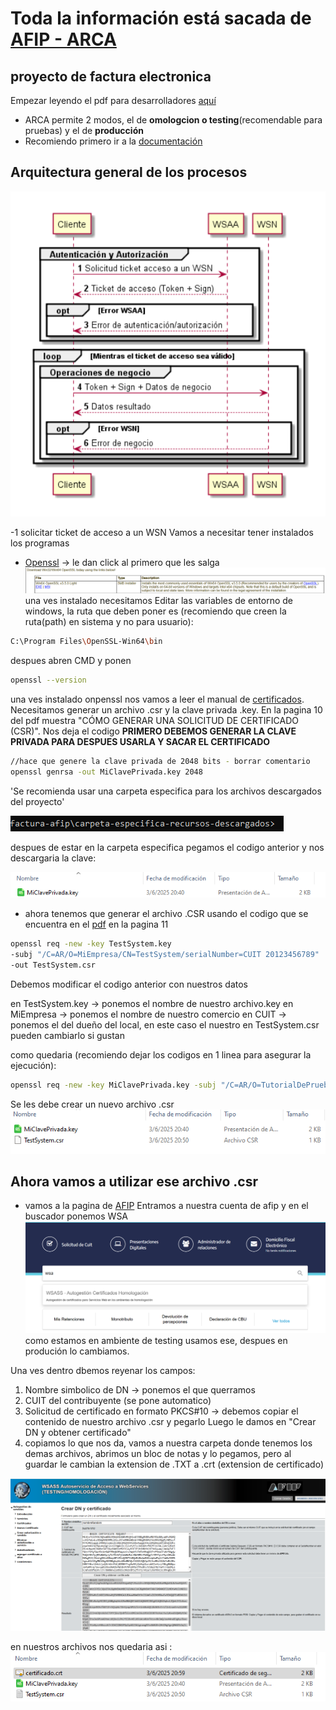 # Toda la información está sacada de [AFIP - ARCA](https://www.afip.gob.ar/ws/)

## proyecto de factura electronica

Empezar leyendo el pdf para desarrolladores [aquí](https://www.afip.gob.ar/fe/ayuda/documentos/WSSEG-ManualParaElDesarrollador_ARCA-0.9.pdf)

* ARCA permite 2 modos, el de **omologcion o testing**(recomendable para pruebas) y el de **producción**
* Recomiendo primero ir a la [documentación](https://www.afip.gob.ar/ws/documentacion/arquitectura-general.asp) 

## Arquitectura general de los procesos

![Image Alt](./components-readme/arquitectura-general.png)

-1 solicitar ticket de acceso a un WSN
Vamos a necesitar tener instalados los programas

* [Openssl](https://slproweb.com/products/Win32OpenSSL.html) -> le dan click al primero que les salga ![Image Alt](./components-readme/openssl-donwload.png)
una ves instalado necesitamos Editar las variables de entorno de windows, la ruta que deben poner es (recomiendo que creen la ruta(path) en sistema y no para usuario):

```bash
C:\Program Files\OpenSSL-Win64\bin
```

despues abren CMD y ponen

```bash
openssl --version
```

una ves instalado onpenssl nos vamos a leer el manual de [certificados](https://www.afip.gob.ar/ws/WSASS/WSASS_manual.pdf).
Necesitamos generar un archivo .csr y la clave privada .key.
En la pagina 10 del pdf muestra "CÓMO GENERAR UNA SOLICITUD DE CERTIFICADO (CSR)".
Nos deja el codigo **PRIMERO DEBEMOS GENERAR LA CLAVE PRIVADA PARA DESPUES USARLA Y SACAR EL CERTIFICADO**

```bash
//hace que genere la clave privada de 2048 bits - borrar comentario
openssl genrsa -out MiClavePrivada.key 2048 
```

'Se recomienda usar una carpeta especifica para los archivos descargados del proyecto'

![Image Alt](./components-readme/carpeta-cmd.png)

despues de estar en la carpeta especifica pegamos el codigo anterior y nos descargaria la clave:

![Image Alt](./components-readme/clave-privada.png)

* ahora tenemos que generar el archivo .CSR usando el codigo que se encuentra en el [pdf](https://www.afip.gob.ar/ws/WSASS/WSASS_manual.pdf) en la pagina 11

```bash
openssl req -new -key TestSystem.key
-subj "/C=AR/O=MiEmpresa/CN=TestSystem/serialNumber=CUIT 20123456789"
-out TestSystem.csr
```

Debemos modificar el codigo anterior con nuestros datos

en TestSystem.key -> ponemos el nombre de nuestro archivo.key
en MiEmpresa -> ponemos el nombre de nuestro comercio
en CUIT -> ponemos el del dueño del local, en este caso el nuestro
en TestSystem.csr pueden cambiarlo si gustan

como quedaria (recomiendo dejar los codigos en 1 linea para asegurar la ejecución):

```bash
openssl req -new -key MiClavePrivada.key -subj "/C=AR/O=TutorialDePrueba/CN=TestSystem/serialNumber=CUIT 20437813702" -out TestSystem.csr
```

Se les debe crear un nuevo archivo .csr
![Image Alt](./components-readme/file-csr.png)

## Ahora vamos a utilizar ese archivo .csr 

* vamos a la pagina de [AFIP](https://auth.afip.gob.ar/contribuyente_/login.xhtml)
Entramos a nuestra cuenta de afip y en el buscador ponemos WSA ![Image Alt](./components-readme/afip-wsa-busqueda.png) como estamos en ambiente de testing usamos ese, despues en produción lo cambiamos.

Una ves dentro dbemos reyenar los campos:

1. Nombre simbolico de DN -> ponemos el que querramos
2. CUIT del contribuyente (se pone automatico)
3. Solicitud de certificado en formato PKCS#10 -> debemos copiar el contenido de nuestro archivo .csr y pegarlo Luego le damos en "Crear DN y obtener certificado"
4. copiamos lo que nos da, vamos a nuestra carpeta donde tenemos los demas archivos, abrimos un bloc de notas y lo pegamos, pero al guardar le cambian la extension de .TXT a .crt (extension de certificado)

![Image Alt](./components-readme/sacando-certificado.png)

en nuestros archivos nos quedaria asi :
![Image Alt](./components-readme/files-certificado.png)